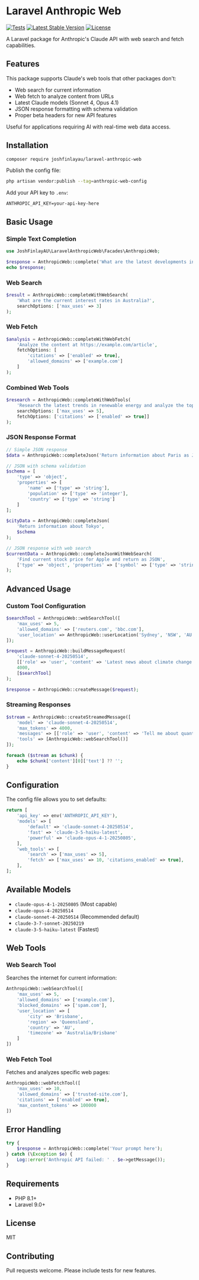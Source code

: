 # Laravel Anthropic Web

[![Tests](https://github.com/JoshFinlayAU/laravel-anthropic-web/workflows/Tests/badge.svg)](https://github.com/JoshFinlayAU/laravel-anthropic-web/actions)
[![Latest Stable Version](https://poser.pugx.org/joshfinlayau/laravel-anthropic-web/v/stable)](https://packagist.org/packages/joshfinlayau/laravel-anthropic-web)
[![License](https://poser.pugx.org/joshfinlayau/laravel-anthropic-web/license)](https://packagist.org/packages/joshfinlayau/laravel-anthropic-web)

A Laravel package for Anthropic's Claude API with web search and fetch capabilities.

## Features

This package supports Claude's web tools that other packages don't:
- Web search for current information
- Web fetch to analyze content from URLs  
- Latest Claude models (Sonnet 4, Opus 4.1)
- JSON response formatting with schema validation
- Proper beta headers for new API features

Useful for applications requiring AI with real-time web data access.

## Installation

```bash
composer require joshfinlayau/laravel-anthropic-web
```

Publish the config file:

```bash
php artisan vendor:publish --tag=anthropic-web-config
```

Add your API key to `.env`:

```env
ANTHROPIC_API_KEY=your-api-key-here
```

## Basic Usage

### Simple Text Completion

```php
use JoshFinlayAU\LaravelAnthropicWeb\Facades\AnthropicWeb;

$response = AnthropicWeb::complete('What are the latest developments in AI?');
echo $response;
```

### Web Search

```php
$result = AnthropicWeb::completeWithWebSearch(
    'What are the current interest rates in Australia?',
    searchOptions: ['max_uses' => 3]
);
```

### Web Fetch

```php
$analysis = AnthropicWeb::completeWithWebFetch(
    'Analyze the content at https://example.com/article',
    fetchOptions: [
        'citations' => ['enabled' => true],
        'allowed_domains' => ['example.com']
    ]
);
```

### Combined Web Tools

```php
$research = AnthropicWeb::completeWithWebTools(
    'Research the latest trends in renewable energy and analyze the top 3 articles you find',
    searchOptions: ['max_uses' => 5],
    fetchOptions: ['citations' => ['enabled' => true]]
);
```

### JSON Response Format

```php
// Simple JSON response
$data = AnthropicWeb::completeJson('Return information about Paris as JSON');

// JSON with schema validation
$schema = [
    'type' => 'object',
    'properties' => [
        'name' => ['type' => 'string'],
        'population' => ['type' => 'integer'],
        'country' => ['type' => 'string']
    ]
];

$cityData = AnthropicWeb::completeJson(
    'Return information about Tokyo',
    $schema
);

// JSON response with web search
$currentData = AnthropicWeb::completeJsonWithWebSearch(
    'Find current stock price for Apple and return as JSON',
    ['type' => 'object', 'properties' => ['symbol' => ['type' => 'string'], 'price' => ['type' => 'number']]]
);
```

## Advanced Usage

### Custom Tool Configuration

```php
$searchTool = AnthropicWeb::webSearchTool([
    'max_uses' => 5,
    'allowed_domains' => ['reuters.com', 'bbc.com'],
    'user_location' => AnthropicWeb::userLocation('Sydney', 'NSW', 'AU', 'Australia/Sydney')
]);

$request = AnthropicWeb::buildMessageRequest(
    'claude-sonnet-4-20250514',
    [['role' => 'user', 'content' => 'Latest news about climate change']],
    4000,
    [$searchTool]
);

$response = AnthropicWeb::createMessage($request);
```

### Streaming Responses

```php
$stream = AnthropicWeb::createStreamedMessage([
    'model' => 'claude-sonnet-4-20250514',
    'max_tokens' => 4000,
    'messages' => [['role' => 'user', 'content' => 'Tell me about quantum computing']],
    'tools' => [AnthropicWeb::webSearchTool()]
]);

foreach ($stream as $chunk) {
    echo $chunk['content'][0]['text'] ?? '';
}
```

## Configuration

The config file allows you to set defaults:

```php
return [
    'api_key' => env('ANTHROPIC_API_KEY'),
    'models' => [
        'default' => 'claude-sonnet-4-20250514',
        'fast' => 'claude-3-5-haiku-latest',
        'powerful' => 'claude-opus-4-1-20250805',
    ],
    'web_tools' => [
        'search' => ['max_uses' => 5],
        'fetch' => ['max_uses' => 10, 'citations_enabled' => true],
    ],
];
```

## Available Models

- `claude-opus-4-1-20250805` (Most capable)
- `claude-opus-4-20250514`
- `claude-sonnet-4-20250514` (Recommended default)
- `claude-3-7-sonnet-20250219`
- `claude-3-5-haiku-latest` (Fastest)

## Web Tools

### Web Search Tool

Searches the internet for current information:

```php
AnthropicWeb::webSearchTool([
    'max_uses' => 5,
    'allowed_domains' => ['example.com'],
    'blocked_domains' => ['spam.com'],
    'user_location' => [
        'city' => 'Brisbane',
        'region' => 'Queensland',
        'country' => 'AU',
        'timezone' => 'Australia/Brisbane'
    ]
])
```

### Web Fetch Tool

Fetches and analyzes specific web pages:

```php
AnthropicWeb::webFetchTool([
    'max_uses' => 10,
    'allowed_domains' => ['trusted-site.com'],
    'citations' => ['enabled' => true],
    'max_content_tokens' => 100000
])
```

## Error Handling

```php
try {
    $response = AnthropicWeb::complete('Your prompt here');
} catch (\Exception $e) {
    Log::error('Anthropic API failed: ' . $e->getMessage());
}
```

## Requirements

- PHP 8.1+
- Laravel 9.0+

## License

MIT

## Contributing

Pull requests welcome. Please include tests for new features.
